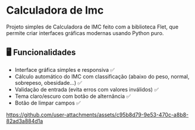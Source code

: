 # Calculadora de Imc
Projeto simples de Calculadora de IMC feito com a biblioteca Flet, que permite criar interfaces gráficas modernas usando Python puro.

## 🖥️ Funcionalidades
* Interface gráfica simples e responsiva ✅
* Cálculo automático do IMC com classificação (abaixo do peso, normal, sobrepeso, obesidade...) ✅
* Validação de entrada (evita erros com valores inválidos) ✅
* Tema claro/escuro com botão de alternância ✅ 
* Botão de limpar campos ✅

https://github.com/user-attachments/assets/c95b8d79-9e53-470c-a8b8-82ad3a884d1a


